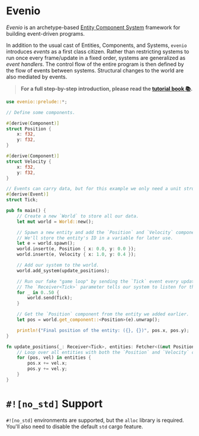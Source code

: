 # Evenio

_Evenio_ is an archetype-based [Entity Component System](https://en.wikipedia.org/wiki/Entity_component_system) framework for building event-driven programs.

In addition to the usual cast of Entities, Components, and Systems, `evenio` introduces _events_ as a first class citizen.
Rather than restricting systems to run once every frame/update in a fixed order, systems are generalized as _event handlers_.
The control flow of the entire program is then defined by the flow of events between systems.
Structural changes to the world are also mediated by events.

> **For a full step-by-step introduction, please read the [tutorial book 📚](tutorial).** 

```rust
use evenio::prelude::*;

// Define some components.

#[derive(Component)]
struct Position {
    x: f32,
    y: f32,
}

#[derive(Component)]
struct Velocity {
    x: f32,
    y: f32,
}

// Events can carry data, but for this example we only need a unit struct.
#[derive(Event)]
struct Tick;

pub fn main() {
    // Create a new `World` to store all our data.
    let mut world = World::new();

    // Spawn a new entity and add the `Position` and `Velocity` components to it.
    // We'll store the entity's ID in a variable for later use.
    let e = world.spawn();
    world.insert(e, Position { x: 0.0, y: 0.0 });
    world.insert(e, Velocity { x: 1.0, y: 0.4 });

    // Add our system to the world.
    world.add_system(update_positions);

    // Run our fake "game loop" by sending the `Tick` event every update.
    // The `Receiver<Tick>` parameter tells our system to listen for the `Tick` event.
    for _ in 0..50 {
        world.send(Tick);
    }

    // Get the `Position` component from the entity we added earlier.
    let pos = world.get_component::<Position>(e).unwrap();

    println!("Final position of the entity: ({}, {})", pos.x, pos.y);
}

fn update_positions(_: Receiver<Tick>, entities: Fetcher<(&mut Position, &Velocity)>) {
    // Loop over all entities with both the `Position` and `Velocity` components, and update their positions.
    for (pos, vel) in entities {
        pos.x += vel.x;
        pos.y += vel.y;
    }
}
```

# `#![no_std]` Support

`#![no_std]` environments are supported, but the `alloc` library is required.
You'll also need to disable the default `std` cargo feature.
